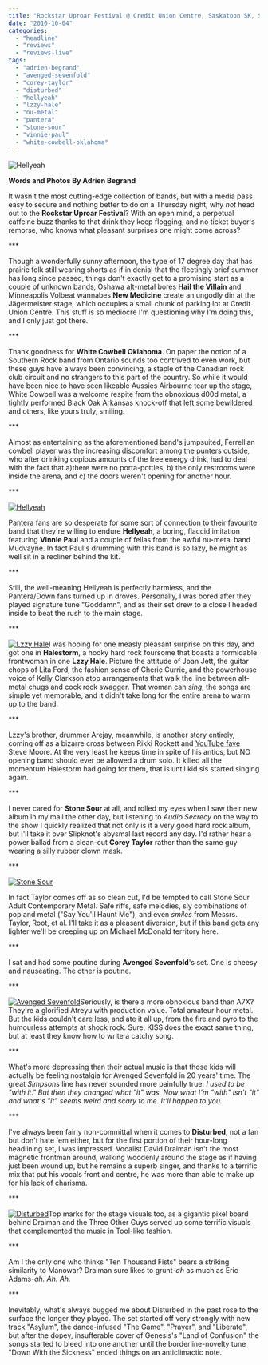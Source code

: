 ```yaml
---
title: "Rockstar Uproar Festival @ Credit Union Centre, Saskatoon SK, September 30, 2010"
date: "2010-10-04"
categories: 
  - "headline"
  - "reviews"
  - "reviews-live"
tags: 
  - "adrien-begrand"
  - "avenged-sevenfold"
  - "corey-taylor"
  - "disturbed"
  - "hellyeah"
  - "lzzy-hale"
  - "nu-metal"
  - "pantera"
  - "stone-sour"
  - "vinnie-paul"
  - "white-cowbell-oklahoma"
---
```


![Hellyeah](http://www.hellbound.ca/wp-content/uploads/2010/10/uproar01.jpg "Hellyeah")

**Words and Photos By Adrien Begrand**

It wasn't the most cutting-edge collection of bands, but with a media pass easy to secure and nothing better to do on a Thursday night, why _not_ head out to the **Rockstar Uproar Festival**? With an open mind, a perpetual caffeine buzz thanks to that drink they keep flogging, and no ticket buyer's remorse, who knows what pleasant surprises one might come across?

\*\*\*

Though a wonderfully sunny afternoon, the type of 17 degree day that has prairie folk still wearing shorts as if in denial that the fleetingly brief summer has long since passed, things don't exactly get to a promising start as a couple of unknown bands, Oshawa alt-metal bores **Hail the Villain** and Minneapolis Volbeat wannabes **New Medicine** create an ungodly din at the Jägermeister stage, which occupies a small chunk of parking lot at Credit Union Centre. This stuff is so mediocre I'm questioning why I'm doing this, and I only just got there.

\*\*\*

Thank goodness for **White Cowbell Oklahoma**. On paper the notion of a Southern Rock band from Ontario sounds too contrived to even work, but these guys have always been convincing, a staple of the Canadian rock club circuit and no strangers to this part of the country. So while it would have been nice to have seen likeable Aussies Airbourne tear up the stage, White Cowbell was a welcome respite from the obnoxious d00d metal, a tightly performed Black Oak Arkansas knock-off that left some bewildered and others, like yours truly, smiling.

\*\*\*

Almost as entertaining as the aforementioned band's jumpsuited, Ferrellian cowbell player was the increasing discomfort among the punters outside, who after drinking copious amounts of the free energy drink, had to deal with the fact that a)there were no porta-potties, b) the only restrooms were inside the arena, and c) the doors weren't opening for another hour.

\*\*\*

[![](http://www.hellbound.ca/wp-content/uploads/2010/10/uproar02-300x225.jpg "Hellyeah")](http://www.hellbound.ca/wp-content/uploads/2010/10/uproar02.jpg)

Pantera fans are so desperate for some sort of connection to their favourite band that they're willing to endure **Hellyeah**, a boring, flaccid imitation featuring **Vinnie Paul** and a couple of fellas from the awful nu-metal band Mudvayne. In fact Paul's drumming with this band is so lazy, he might as well sit in a recliner behind the kit.

\*\*\*

Still, the well-meaning Hellyeah is perfectly harmless, and the Pantera/Down fans turned up in droves. Personally, I was bored after they played signature tune "Goddamn", and as their set drew to a close I headed inside to beat the rush to the main stage.

\*\*\*

[![](http://www.hellbound.ca/wp-content/uploads/2010/10/uproar03-225x300.jpg "Lzzy Hale")](http://www.hellbound.ca/wp-content/uploads/2010/10/uproar03.jpg)I was hoping for one measly pleasant surprise on this day, and got one in **Halestorm**, a hooky hard rock foursome that boasts a formidable frontwoman in one **Lzzy Hale**. Picture the attitude of Joan Jett, the guitar chops of Lita Ford, the fashion sense of Cherie Currie, and the powerhouse voice of Kelly Clarkson atop arrangements that walk the line between alt-metal chugs and cock rock swagger. That woman can _sing_, the songs are simple yet memorable, and it didn't take long for the entire arena to warm up to the band.

\*\*\*

Lzzy's brother, drummer Arejay, meanwhile, is another story entirely, coming off as a bizarre cross between Rikki Rockett and [YouTube fave](http://www.youtube.com/watch?v=6DVbt5W-DNc) Steve Moore. At the very least he keeps time in spite of his antics, but NO opening band should ever be allowed a drum solo. It killed all the momentum Halestorm had going for them, that is until kid sis started singing again.

\*\*\*

I never cared for **Stone Sour** at all, and rolled my eyes when I saw their new album in my mail the other day, but listening to _Audio Secrecy_ on the way to the show I quickly realized that not only is it a very good hard rock album, but I'll take it over Slipknot's abysmal last record any day. I'd rather hear a power ballad from a clean-cut **Corey Taylor** rather than the same guy wearing a silly rubber clown mask.

\*\*\*

[![](http://www.hellbound.ca/wp-content/uploads/2010/10/uproar04-300x225.jpg "Stone Sour")](http://www.hellbound.ca/wp-content/uploads/2010/10/uproar04.jpg)

In fact Taylor comes off as so clean cut, I'd be tempted to call Stone Sour Adult Contemporary Metal. Safe riffs, safe melodies, sly combinations of pop and metal ("Say You'll Haunt Me"), and even _smiles_ from Messrs. Taylor, Root, et al. I'll take it as a pleasant diversion, but if this band gets any lighter we'll be creeping up on Michael McDonald territory here.

\*\*\*

I sat and had some poutine during **Avenged Sevenfold**'s set. One is cheesy and nauseating. The other is poutine.

\*\*\*

[![](http://www.hellbound.ca/wp-content/uploads/2010/10/uproar05-225x300.jpg "Avenged Sevenfold")](http://www.hellbound.ca/wp-content/uploads/2010/10/uproar05.jpg)Seriously, is there a more obnoxious band than A7X? They're a glorified Atreyu with production value. Total amateur hour metal. But the kids couldn't care less, and ate it all up, from the fire and pyro to the humourless attempts at shock rock. Sure, KISS does the exact same thing, but at least they know how to write a catchy song.

\*\*\*

What's more depressing than their actual music is that those kids will actually be feeling nostalgia for Avenged Sevenfold in 20 years' time. The great _Simpsons_ line has never sounded more painfully true: _I used to be "with it." But then they changed what "it" was. Now what I'm "with" isn't "it" and what's "it" seems weird and scary to me. It'll happen to you._

\*\*\*

I've always been fairly non-committal when it comes to **Disturbed**, not a fan but don't hate 'em either, but for the first portion of their hour-long headlining set, I was impressed. Vocalist David Draiman isn't the most magnetic frontman around, walking woodenly around the stage as if having just been wound up, but he remains a superb singer, and thanks to a terrific mix that put his vocals front and centre, he was more than able to make up for his lack of charisma.

\*\*\*

[![](http://www.hellbound.ca/wp-content/uploads/2010/10/uproar06-225x300.jpg "Disturbed")](http://www.hellbound.ca/wp-content/uploads/2010/10/uproar06.jpg)Top marks for the stage visuals too, as a gigantic pixel board behind Draiman and the Three Other Guys served up some terrific visuals that complemented the music in Tool-like fashion.

\*\*\*

Am I the only one who thinks "Ten Thousand Fists" bears a striking similarity to Manowar? Draiman sure likes to grunt-_ah_ as much as Eric Adams-_ah._ _Ah. Ah._

\*\*\*

Inevitably, what's always bugged me about Disturbed in the past rose to the surface the longer they played. The set started off very strongly with new track "Asylum", the dance-infused "The Game", "Prayer", and "Liberate", but after the dopey, insufferable cover of Genesis's "Land of Confusion" the songs started to bleed into one another until the borderline-novelty tune "Down With the Sickness" ended things on an anticlimactic note.
